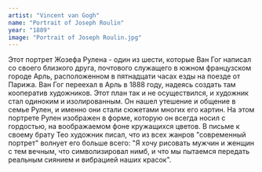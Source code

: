 ```yaml
---
artist: "Vincent van Gogh"
name: "Portrait of Joseph Roulin"
year: "1889"
image: "Portrait of Joseph Roulin.jpg"
---
```


Этот портрет Жозефа Рулена - один из шести, которые Ван Гог написал со своего близкого друга, почтового служащего в южном французском городе Арль, расположенном в пятнадцати часах езды на поезде от Парижа. Ван Гог переехал в Арль в 1888 году, надеясь создать там кооператив художников. Этот план так и не осуществился, и художник стал одиноким и изолированным. Он нашел утешение и общение в семье Рулен, и именно они стали сюжетами многих его картин. На этом портрете Рулен изображен в форме, которую он всегда носил с гордостью, на воображаемом фоне кружащихся цветов. В письме к своему брату Тео художник писал, что из всех жанров "современный портрет" волнует его больше всего: "Я хочу рисовать мужчин и женщин с тем вечным, что символизировал нимб, и что мы пытаемся передать реальным сиянием и вибрацией наших красок".
